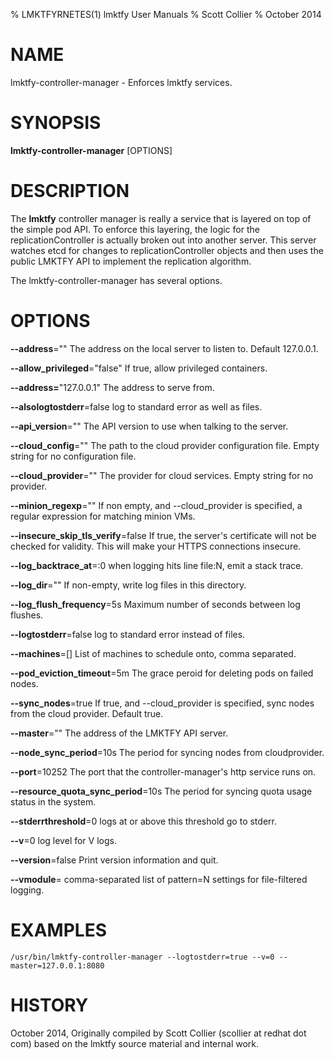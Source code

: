 % LMKTFYRNETES(1) lmktfy User Manuals
% Scott Collier
% October 2014
# NAME
lmktfy-controller-manager \- Enforces lmktfy services.

# SYNOPSIS
**lmktfy-controller-manager** [OPTIONS]

# DESCRIPTION

The **lmktfy** controller manager is really a service that is layered on top of the simple pod API. To enforce this layering, the logic for the replicationController is actually broken out into another server. This server watches etcd for changes to replicationController objects and then uses the public LMKTFY API to implement the replication algorithm.

The lmktfy-controller-manager has several options.

# OPTIONS
**--address**=""
	The address on the local server to listen to. Default 127.0.0.1.

**--allow_privileged**="false"
	If true, allow privileged containers.

**--address=**"127.0.0.1"
	The address to serve from.

**--alsologtostderr**=false
	log to standard error as well as files.

**--api_version**=""
	The API version to use when talking to the server.

**--cloud_config**=""
	The path to the cloud provider configuration file. Empty string for no configuration file.

**--cloud_provider**=""
	The provider for cloud services. Empty string for no provider.

**--minion_regexp**=""
	If non empty, and --cloud_provider is specified, a regular expression for matching minion VMs.

**--insecure_skip_tls_verify**=false
	If true, the server's certificate will not be checked for validity. This will make your HTTPS connections insecure.

**--log_backtrace_at**=:0
	when logging hits line file:N, emit a stack trace.

**--log_dir**=""
	If non-empty, write log files in this directory.

**--log_flush_frequency**=5s
	Maximum number of seconds between log flushes.

**--logtostderr**=false
	log to standard error instead of files.

**--machines**=[]
    List of machines to schedule onto, comma separated.

**--pod_eviction_timeout**=5m
    The grace peroid for deleting pods on failed nodes.

**--sync_nodes**=true
    If true, and --cloud_provider is specified, sync nodes from the cloud provider. Default true.

**--master**=""
	The address of the LMKTFY API server.

**--node_sync_period**=10s
    The period for syncing nodes from cloudprovider.

**--port**=10252
    The port that the controller-manager's http service runs on.

**--resource_quota_sync_period**=10s
    The period for syncing quota usage status in the system.

**--stderrthreshold**=0
	logs at or above this threshold go to stderr.

**--v**=0
	log level for V logs.

**--version**=false
	Print version information and quit.

**--vmodule**=
	comma-separated list of pattern=N settings for file-filtered logging.

# EXAMPLES
```
/usr/bin/lmktfy-controller-manager --logtostderr=true --v=0 --master=127.0.0.1:8080
```
# HISTORY
October 2014, Originally compiled by Scott Collier (scollier at redhat dot com) based
 on the lmktfy source material and internal work.
